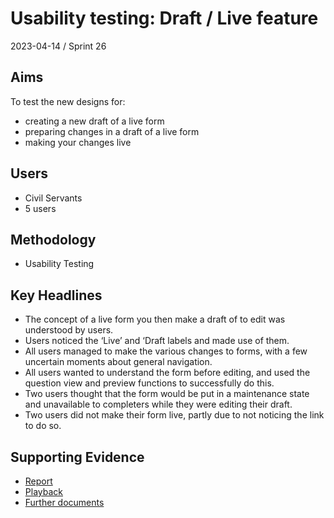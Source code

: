 # Usability testing: Draft / Live feature 

2023-04-14 / Sprint 26

## Aims
To test the new designs for:
- creating a new draft of a live form
- preparing changes in a draft of a live form
- making your changes live

## Users
- Civil Servants
- 5 users

## Methodology
- Usability Testing

## Key Headlines 

- The concept of a live form you then make a draft of to edit was understood by users.
- Users noticed the ‘Live’ and ‘Draft labels and made use of them.
- All users managed to make the various changes to forms, with a few uncertain moments about general navigation.
- All users wanted to understand the form before editing, and used the question view and preview functions to successfully do this.
- Two users thought that the form would be put in a maintenance state and unavailable to completers while they were editing their draft.
- Two users did not make their form live, partly due to not noticing the link to do so.

## Supporting Evidence
- [Report](https://docs.google.com/presentation/d/1a-DTcB0dMOtEL3iV9L0lUajA_pgY3SI6Y7fBTkiNQpM/edit#slide=id.g2390911b466_0_31)
- [Playback](https://drive.google.com/file/d/19vjt3hvZZw5XObtR93epa4mmDEZ-6qyh/view?usp=sharing)
- [Further documents](https://drive.google.com/drive/folders/1q9WOLeIN6AjNkBGTycOqRZ2rJgOAWTeP)